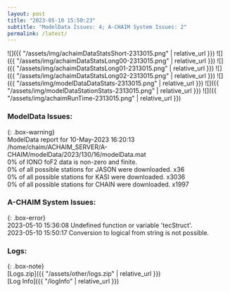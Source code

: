 ```yaml
---
layout: post
title: "2023-05-10 15:50:23"
subtitle: "ModelData Issues: 4; A-CHAIM System Issues: 2"
permalink: /latest/
---
```


![]({{ "/assets/img/achaimDataStatsShort-2313015.png" | relative_url }})
![]({{ "/assets/img/achaimDataStatsLong00-2313015.png" | relative_url }})
![]({{ "/assets/img/achaimDataStatsLong01-2313015.png" | relative_url }})
![]({{ "/assets/img/achaimDataStatsLong02-2313015.png" | relative_url }})
![]({{ "/assets/img/modelDataDataStats-2313015.png" | relative_url }})
![]({{ "/assets/img/modelDataStationStats-2313015.png" | relative_url }})
![]({{ "/assets/img/achaimRunTime-2313015.png" | relative_url }})


### ModelData Issues:  
  
{: .box-warning}  
 ModelData report for 10-May-2023 16:20:13   
 /home/chaim/ACHAIM_SERVER/A-CHAIM/modelData/2023/130/16/modelData.mat   
 0% of IONO foF2 data is non-zero and finite.   
 0% of all possible stations for JASON were downloaded. x36   
 0% of all possible stations for KASI were downloaded. x3036   
 0% of all possible stations for CHAIN were downloaded. x1997   
  
### A-CHAIM System Issues:  
  
{: .box-error}  
2023-05-10 15:36:08 Undefined function or variable 'tecStruct'.  
2023-05-10 15:50:17 Conversion to logical from string is not possible.  

### Logs:  
  
{: .box-note}  
[Logs.zip]({{ "/assets/other/logs.zip" | relative_url }})  
[Log Info]({{ "/logInfo" | relative_url }})  
